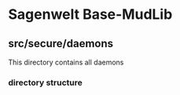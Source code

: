 # Sagenwelt Base-MudLib
## src/secure/daemons

This directory contains all daemons

### directory structure

